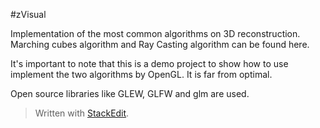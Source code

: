 #zVisual

Implementation of the most common algorithms on 3D reconstruction. Marching cubes algorithm and Ray Casting algorithm can be found here.

It's important to note that this is a demo project to show how to use implement the two algorithms by OpenGL. It is far from optimal. 

Open source libraries like GLEW, GLFW and glm are used.

> Written with [StackEdit](https://stackedit.io/).